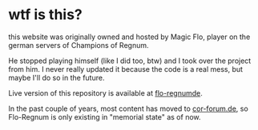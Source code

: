 # wtf is this?

this website was originally owned and hosted by Magic Flo, player on the german servers of Champions of Regnum.

He stopped playing himself (like I did too, btw) and I took over the project from him. I never really updated it because the code is a real mess, but maybe I'll do so in the future.

Live version of this repository is available at [flo-regnumde](https://flo-regnum.de).

In the past couple of years, most content has moved to [cor-forum.de](https://flo-regnum.de), so Flo-Regnum is only existing in "memorial state" as of now.
